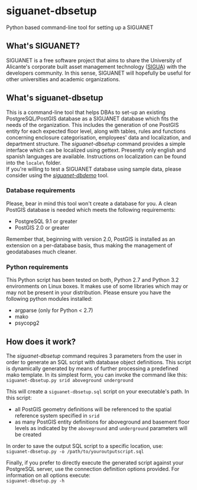 siguanet-dbsetup
================

Python based command-line tool for setting up a SIGUANET

## What's SIGUANET?
SIGUANET is a free software project that aims to share the University of Alicante's corporate built asset management technology ([SIGUA](http://www.sigua.ua.es)) with the developers community.
In this sense, SIGUANET will hopefully be useful for other universities and academic organizations.

## What's siguanet-dbsetup
This is a command-line tool that helps DBAs to set-up an existing PostgreSQL/PostGIS database as a SIGUANET database which fits the needs of the organization.
This includes the generation of one PostGIS entity for each expected floor level, along with tables, rules and functions concerning enclosure categorisation, employees' data and localization,  and department structure.
The *siguanet-dbsetup* command provides a simple interface which can be localized using gettext. Presently only english and spanish languages are available. Instructions on localization can be found into the `locale\` folder.  
If you're willing to test a SIGUANET database using sample data, please consider using the [*siguanet-dbdemo*](https://github.com/labgeo/siguanet-dbdemo) tool.

### Database requirements
Please, bear in mind this tool won't create a database for you. A clean PostGIS database is needed which meets the following requirements:
* PostgreSQL 9.1 or greater
* PostGIS 2.0 or greater

Remember that, beginning with version 2.0, PostGIS is installed as an extension on a per-database basis, thus making the management of geodatabases much cleaner.

### Python requirements
This Python script has been tested on both, Python 2.7 and Python 3.2 environments on Linux boxes.
It makes use of some libraries which may or may not be present in your distribution. Please ensure you have the following python modules installed:
* argparse (only for Python < 2.7)
* mako
* psycopg2

## How does it work?
The *siguanet-dbsetup* command requires 3 parameters from the user in order to generate an SQL script with database object definitions.
This script is dynamically generated by means of further processing a predefined mako template.
In its simplest form, you can invoke the command like this:  
`siguanet-dbsetup.py srid aboveground underground`  
  
This will create a `siguanet-dbsetup.sql` script on your executable's path. In this script:
* all PostGIS geometry definitions will be referenced to the spatial reference system specified in `srid`
* as many PostGIS entity definitions for aboveground and basement floor levels  as indicated by the `aboveground` and `underground` parameters will be created  
  
In order to save the output SQL script to a specific location, use:  
`siguanet-dbsetup.py -o /path/to/youroutputscript.sql`  
  
Finally, if you prefer to directly execute the generated script against your PostgreSQL server, use the connection definition options provided.
For information on all options execute:  
`siguanet-dbsetup.py -h`  
